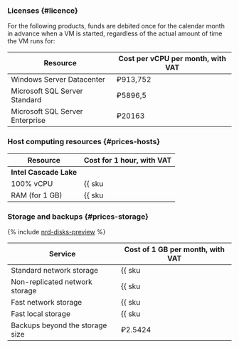 ### Licenses {#licence}

For the following products, funds are debited once for the calendar month in advance when a VM is started, regardless of the actual amount of time the VM runs for:

| Resource | Cost per vCPU per month, with VAT |
| ----- | ----- |
| Windows Server Datacenter | ₽913,752
| Microsoft SQL Server Standard | ₽5896,5 |
| Microsoft SQL Server Enterprise | ₽20163 |


### Host computing resources {#prices-hosts}

| Resource | Cost for 1 hour, with VAT |
| ----- | ----- |
| **Intel Cascade Lake** |
| 100% vCPU | {{ sku|RUB|mdb.cluster.mssql.v2.cpu.c100|string }} |
| RAM (for 1 GB) | {{ sku|RUB|mdb.cluster.mssql.v2.ram|string }} |

### Storage and backups {#prices-storage}

{% include [nrd-disks-preview](../../_includes/mdb/non-replicated-disks-preview.md) %}

| Service | Cost of 1 GB per month, with VAT |
| ----------------------------------------- | ------------------------------------------------------------------------ |
| Standard network storage | {{ sku|RUB|mdb.cluster.network-hdd.mssql|month|string }} |
| Non-replicated network storage | {{ sku|RUB|mdb.cluster.network-ssd-nonreplicated.mssql|month|string }} |
| Fast network storage | {{ sku|RUB|mdb.cluster.network-nvme.mssql|month|string }} |
| Fast local storage | {{ sku|RUB|mdb.cluster.local-nvme.mssql|month|string }} |
| Backups beyond the storage size | ₽2.5424 |
